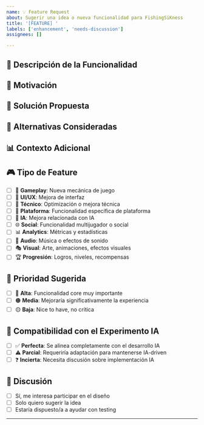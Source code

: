 ```yaml
---
name: 💡 Feature Request
about: Sugerir una idea o nueva funcionalidad para FishingSiKness
title: '[FEATURE] '
labels: ['enhancement', 'needs-discussion']
assignees: []

---
```


## 🎯 Descripción de la Funcionalidad
<!-- Una descripción clara y concisa de la funcionalidad que te gustaría ver -->

## 💭 Motivación
<!-- ¿Por qué esta funcionalidad sería útil? ¿Qué problema resuelve? -->

## 🔧 Solución Propuesta
<!-- Una descripción clara de cómo imaginas que funcionaría -->

## 🎨 Alternativas Consideradas
<!-- Una descripción clara de cualquier alternativa que hayas considerado -->

## 📊 Contexto Adicional
<!-- Cualquier contexto adicional, screenshots, mockups, referencias a otros juegos, etc. -->

## 🎮 Tipo de Feature

<!-- Marca las casillas que apliquen -->
- [ ] 🎣 **Gameplay**: Nueva mecánica de juego
- [ ] 🎨 **UI/UX**: Mejora de interfaz
- [ ] 🔧 **Técnico**: Optimización o mejora técnica
- [ ] 📱 **Plataforma**: Funcionalidad específica de plataforma
- [ ] 🤖 **IA**: Mejora relacionada con IA
- [ ] 🌐 **Social**: Funcionalidad multijugador o social
- [ ] 📊 **Analytics**: Métricas y estadísticas
- [ ] 🎵 **Audio**: Música o efectos de sonido
- [ ] 🎭 **Visual**: Arte, animaciones, efectos visuales
- [ ] 🏆 **Progresión**: Logros, niveles, recompensas

## 🎯 Prioridad Sugerida

<!-- ¿Qué tan importante consideras esta funcionalidad? -->
- [ ] 🔴 **Alta**: Funcionalidad core muy importante
- [ ] 🟠 **Media**: Mejoraría significativamente la experiencia
- [ ] 🟡 **Baja**: Nice to have, no crítica

## 🔬 Compatibilidad con el Experimento IA

<!-- ¿Cómo encaja esta funcionalidad con la naturaleza IA-driven del proyecto? -->
- [ ] ✅ **Perfecta**: Se alinea completamente con el desarrollo IA
- [ ] ⚠️ **Parcial**: Requeriría adaptación para mantenerse IA-driven
- [ ] ❓ **Incierta**: Necesita discusión sobre implementación IA

## 💬 Discusión

<!-- ¿Te gustaría participar en la discusión de diseño de esta funcionalidad? -->
- [ ] Sí, me interesa participar en el diseño
- [ ] Solo quiero sugerir la idea
- [ ] Estaría dispuesto/a a ayudar con testing

---

<!--
Nota para el equipo de desarrollo:
Los feature requests serán evaluados considerando:
1. Alineación con la visión del proyecto
2. Factibilidad de implementación con IA
3. Impacto en la experiencia del usuario
4. Recursos requeridos vs. beneficio

Las mejores ideas podrían ser implementadas por los agentes IA
en futuras iteraciones del proyecto.
-->
